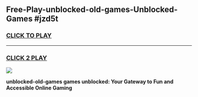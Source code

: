 
## Free-Play-unblocked-old-games-Unblocked-Games #jzd5t
<h3>
<a href="https://news.freeplayer.one?title=unblocked-old-games&ref=8M">CLICK TO PLAY</a></h3>
<hr>

<h3>
<a href="https://news.freeplayer.one?title=unblocked-old-games&ref=8M">CLICK 2 PLAY</a>
  
</h3>

<a href="https://news.freeplayer.one?title=unblocked-old-games&ref=8M"><img src="https://clearcache.store/games.png"></a>


**unblocked-old-games games unblocked: Your Gateway to Fun and Accessible Online Gaming**
